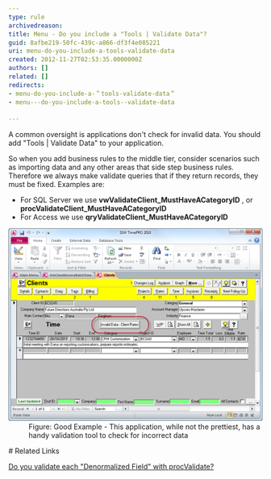 ```yaml
---
type: rule
archivedreason: 
title: Menu - Do you include a "Tools | Validate Data"?
guid: 8afbe219-50fc-439c-a866-df3f4e085221
uri: menu-do-you-include-a-tools-validate-data
created: 2012-11-27T02:53:35.0000000Z
authors: []
related: []
redirects:
- menu-do-you-include-a-＂tools-validate-data＂
- menu---do-you-include-a-tools--validate-data

---
```


A common oversight is applications don't check for invalid data. You should add "Tools | Validate Data" to your application.

<!--endintro-->

So when you add business rules to the middle tier, consider scenarios such as importing data and any other areas that side step business rules. Therefore we always make validate queries that if they return records, they must be fixed. Examples are:

* For SQL Server we use  **vwValidateClient\_MustHaveACategoryID** , or  **procValidateClient\_MustHaveACategoryID**
* For Access we use  **qryValidateClient\_MustHaveACategoryID**

<dl class="goodImage"><dt><img alt="Data Validation" src="../../assets/TimeProValidateData.png"></dt>
<dd>Figure: Good Example - This application, while not the prettiest, has a handy validation tool to check for incorrect data</dd></dl>
# Related Links

[Do you validate each "Denormalized Field" with procValidate?](/do-you-validate-each-＂denormalized-field＂-with-procvalidate)
